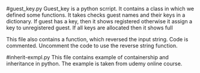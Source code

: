 #guest_key.py
Guest_key is a python scrript.
It contains a class in which we defined some functions.
It takes checks guest names and their keys in a dictionary.
If guest has a key, then it shows registered otherwise it assign a key to unregistered guest.
If all keys are allocated then it shows full

This file also contains a function, which reversed the input string. Code is commented.
Uncomment the code to use the reverse string function.

#inherit-exmpl.py
This file contains example of containership and inheritance in python.
The example is taken from udemy online course.
